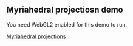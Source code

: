 ## Myriahedral projectiosn demo

You need WebGL2 enabled for this demo to run. 

[Myriahedral projections](https://hyperandroid.github.io/myriahedral)
